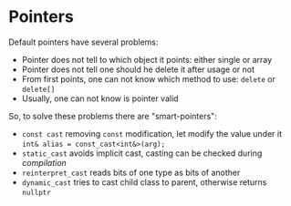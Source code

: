 # Pointers

Default pointers have several problems:

- Pointer does not tell to which object it points: either single or array
- Pointer does not tell one should he delete it after usage or not
- From first points, one can not know which method to use: `delete` or `delete[]`
- Usually, one can not know is pointer valid

So, to solve these problems there are "smart-pointers":

- `const cast`
  removing `const` modification, let modify the value under it
  `int& alias = const_cast<int&>(arg);`
- `static_cast`
  avoids implicit cast, casting can be checked during _compilation_
- `reinterpret_cast`
  reads bits of one type as bits of another
- `dynamic_cast`
  tries to cast child class to parent, otherwise returns `nullptr`
